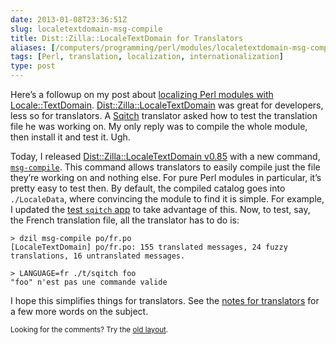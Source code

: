 ```yaml
--- 
date: 2013-01-08T23:36:51Z
slug: localetextdomain-msg-compile
title: Dist::Zilla::LocaleTextDomain for Translators
aliases: [/computers/programming/perl/modules/localetextdomain-msg-compile.html]
tags: [Perl, translation, localization, internationalization]
type: post
---
```


<p>Here’s a followup on my post about <a href="/computers/programming/perl/modules/dist-zilla-localetextdomain.html">localizing Perl modules with Locale::TextDomain</a>. <a href="https://metacpan.org/module/Dist::Zilla::LocaleTextDomain">Dist::Zilla::LocaleTextDomain</a> was great for developers, less so for translators. A <a href="http://sqitch.org/" title="Sqitch: Sane database change management">Sqitch</a> translator asked how to test the translation file he was working on. My only reply was to compile the whole module, then install it and test it. Ugh.</p>

<p>Today, I released <a href="https://metacpan.org/module/Dist::Zilla::LocaleTextDomain">Dist::Zilla::LocaleTextDomain v0.85</a> with a new command, <a href="https://metacpan.org/module/Dist::Zilla::App::Command::msg_compile"><code>msg-compile</code></a>. This command allows translators to easily compile just the file they’re working on and nothing else. For pure Perl modules in particular, it’s pretty easy to test then. By default, the compiled catalog goes into <code>./LocaleData</code>, where convincing the module to find it is simple. For example, I updated the <a href="https://github.com/theory/sqitch/blob/master/t/sqitch">test <code>sqitch</code> app</a> to take advantage of this. Now, to test, say, the French translation file, all the translator has to do is:</p>

<pre><code>&gt; dzil msg-compile po/fr.po
[LocaleTextDomain] po/fr.po: 155 translated messages, 24 fuzzy translations, 16 untranslated messages.

&gt; LANGUAGE=fr ./t/sqitch foo
"foo" n'est pas une commande valide
</code></pre>

<p>I hope this simplifies things for translators. See the <a href="https://metacpan.org/module/Dist::Zilla::LocaleTextDomain#But-Im-a-Translator">notes for translators</a> for a few more words on the subject.</p>

<p class="past"><small>Looking for the comments? Try the <a rel="nofollow" href="//past.justatheory.com/computers/programming/perl/modules/localetextdomain-msg-compile.html">old layout</a>.</small></p>


